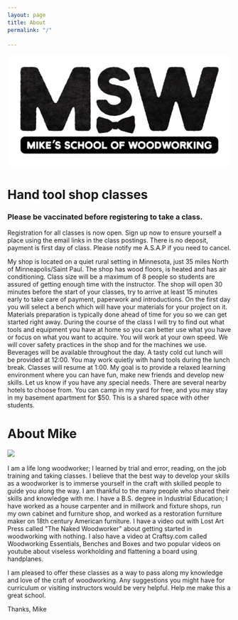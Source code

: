 ```yaml
---
layout: page
title: About
permalink: "/"

---
```

![](/uploads/msw-frontoptions1.jpg)

# Hand tool shop classes

### Please be vaccinated before registering to take a class.

Registration for all classes is now open. Sign up now to ensure yourself a place using the email links in the class postings. There is no deposit, payment is first day of class. Please notify me A.S.A.P if you need to cancel. 

My shop is located on a quiet rural setting in Minnesota, just 35 miles North of Minneapolis/Saint Paul. The shop has wood floors, is heated and has air conditioning. Class size will be a maximum of 8 people so students are assured of getting enough time with the instructor. The shop will open 30 minutes before the start of your classes, try to arrive at least 15 minutes early to take care of payment, paperwork and introductions. On the first day you will select a bench which will have your materials for your project on it. Materials preparation is typically done ahead of time for you so we can get started right away. During the course of the class I will try to find out what tools and equipment you have at home so you can better use what you have or focus on what you want to acquire. You will work at your own speed.  We will cover safety practices in the shop and for the machines we use. Beverages will be available throughout the day. A tasty cold cut lunch will be provided at 12:00. You may work quietly with hand tools during the lunch break. Classes will resume at 1:00.  My goal is to provide a relaxed learning environment where you can have fun, make new friends and develop new skills. Let us know if you have any special needs. There are several nearby hotels to choose from. You can camp in my yard for free, and you may stay in my basement apartment for $50. This is a shared space with other students.

# About Mike

![](/uploads/dsc_0017.JPG)

I am a life long woodworker; I learned by trial and error, reading, on the job training and taking classes. I believe that the best way to develop your skills as a woodworker is to immerse yourself in the craft with skilled people to guide you along the way. I am thankful to the many people who shared their skills and knowledge with me. I have a B.S. degree in Industrial Education; I have worked as a house carpenter and in millwork and fixture shops, run my own cabinet and furniture shop, and worked as a restoration furniture maker on 18th century American furniture. I have a video out with Lost Art Press called "The Naked Woodworker" about getting started in woodworking with nothing. I also have a video at Craftsy.com called Woodworking Essentials, Benches and Boxes and two popular videos on youtube about viseless workholding and flattening a board using handplanes.

I am pleased to offer these classes as a way to pass along my knowledge and love of the craft of woodworking. Any suggestions you might have for curriculum or visiting instructors would be very helpful. Help me make this a great school.

Thanks, Mike